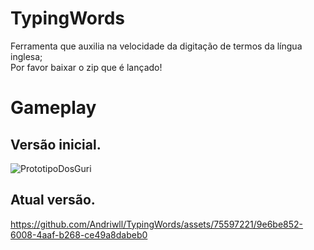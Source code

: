 # TypingWords
Ferramenta que auxilia na velocidade da digitação de termos da língua inglesa;  
Por favor baixar o zip que é lançado!

# Gameplay  
## Versão inicial.
![PrototipoDosGuri](https://github.com/Andriwll/TypingWords/assets/75597221/2cd6b449-a7ba-4b16-9112-502e765ff968)

## Atual versão.
https://github.com/Andriwll/TypingWords/assets/75597221/9e6be852-6008-4aaf-b268-ce49a8dabeb0


